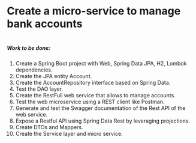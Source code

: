 # Create a micro-service to manage bank accounts
#
##### Work to be done:
1. Create a Spring Boot project with Web, Spring Data JPA, H2, Lombok dependencies.
2. Create the JPA entity Account.
3. Create the AccountRepository interface based on Spring Data.
4. Test the DAO layer.
5. Create the RestFull web service that allows to manage accounts.
6. Test the web microservice using a REST client like Postman.
7. Generate and test the Swagger documentation of the Rest API of the web service.
8. Expose a Restful API using Spring Data Rest by leveraging projections.
9. Create DTOs and Mappers.
10. Create the Service layer and micro service.